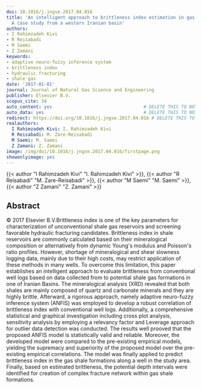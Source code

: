 ```yaml
---
doi: 10.1016/j.jngse.2017.04.016
title: 'An intelligent approach to brittleness index estimation in gas shale reservoirs:
  A case study from a western Iranian basin'
authors:
- I Rahimzadeh Kivi
- R Reisabadi
- M Saemi
- Z Zamani
keywords:
- adaptive neuro-fuzzy inference system
- brittleness index
- hydraulic fracturing
- shale gas
date: '2017-01-01'
journal: Journal of Natural Gas Science and Engineering
publisher: Elsevier B.V.
scopus_cite: 34
auto_content: yes                                  # DELETE THIS TO NOT AUTO GENERATE CONTENT
auto_data: yes                                     # DELETE THIS TO NOT AUTO GENERATE METADATA
redirect: https://doi.org/10.1016/j.jngse.2017.04.016 # DELETE THIS TO NOT REDIRECT
realauthors:
  I Rahimzadeh Kivi: I. Rahimzadeh Kivi
  R Reisabadi: M. Zare-Reisabadi
  M Saemi: M. Saemi
  Z Zamani: Z. Zamani
image: /img/doi/10.1016/j.jngse.2017.04.016/firstpage.png
showonlyimage: yes
---
```

{{< author "I Rahimzadeh Kivi" "I. Rahimzadeh Kivi" >}}, {{< author "R Reisabadi" "M. Zare-Reisabadi" >}}, {{< author "M Saemi" "M. Saemi" >}}, {{< author "Z Zamani" "Z. Zamani" >}}

## Abstract
© 2017 Elsevier B.V.Brittleness index is one of the key parameters for characterization of unconventional shale gas reservoirs and screening favorable hydraulic fracturing candidates. Brittleness index in shale reservoirs are commonly calculated based on their mineralogical composition or alternatively from dynamic Young's modulus and Poisson's ratio profiles. However, shortage of mineralogical and shear slowness logging data, mainly due to their high costs, may restrict application of these methods in many wells. To overcome this limitation, this paper establishes an intelligent approach to evaluate brittleness from conventional well logs based on data collected from to potential shale gas formations in one of Iranian Basins. The mineralogical analysis (XRD) revealed that both shales are mainly composed of quartz and carbonate minerals and they are highly brittle. Afterward, a rigorous approach, namely adaptive neuro-fuzzy inference system (ANFIS) was employed to develop a robust correlation of brittleness index with conventional well logs. Additionally, a comprehensive statistical and graphical investigation including cross plot analysis, sensitivity analysis by employing a relevancy factor and Leverage approach for outlier data detection was conducted. The results well prooved that the proposed ANFIS model is statistically valid and reliable. Moreover, the developed model were compared to the pre-existing empirical models, yielding the supremacy and superiority of the proposed model over the pre-existing empirical correlations. The model was finally applied to predict brittleness index in the gas shale formations along a well in the study area. Finally, based on estimated brittleness, the potential depth intervals were identified for creation of complex fracture network within gas shale formations.
